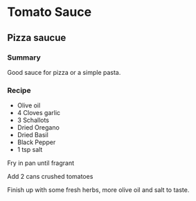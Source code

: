 # Tomato Sauce

## Pizza saucue
### Summary
Good sauce for pizza or a simple pasta.

### Recipe
* Olive oil
* 4 Cloves garlic
* 3 Schallots
* Dried Oregano
* Dried Basil
* Black Pepper
* 1 tsp salt

Fry in pan until fragrant

Add 2 cans crushed tomatoes

Finish up with some fresh herbs, more olive oil and salt to taste.

